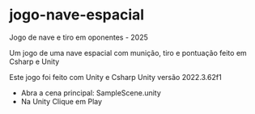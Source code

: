 # jogo-nave-espacial
Jogo de nave e tiro em oponentes - 2025

Um jogo de uma nave espacial com munição, tiro e pontuação feito em Csharp e Unity

Este jogo foi feito com Unity e Csharp
Unity versão 2022.3.62f1

- Abra a cena principal: SampleScene.unity
- Na Unity Clique em Play
